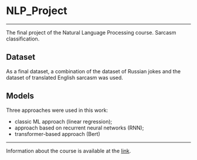 # NLP_Project
____

The final project of the Natural Language Processing course. Sarcasm classification.

## Dataset
As a final dataset, a combination of the dataset of Russian jokes and the dataset of translated English sarcasm was used.
## Models
Three approaches were used in this work: 
- classic ML approach (linear regression);
- approach based on recurrent neural networks (RNN);
- transformer-based approach (Bert)
____
Information about the course is available at the [link](https://ods.ai/tracks/nlp-course-autumn-22).

